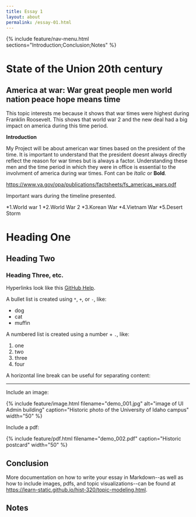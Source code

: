 ```yaml
---
title: Essay 1
layout: about
permalink: /essay-01.html
---
```


{% include feature/nav-menu.html sections="Introduction;Conclusion;Notes" %}

# State of the Union 20th century

## America at war: War great people men world nation peace hope means time

This topic interests me because it shows that war times were highest during Franklin Roosevelt. This shows that world war 2 and the new deal had a big impact on america during this time period. 

**Introduction**

My Project will be about american war times based on the president of the time. It is important to understand that the president doesnt always directly reflect the reason for war times but is always a factor. Understanding these men and the time period in which they were in office is essential to the involvment of america during war times. 
Font can be *Italic* or **Bold**.

https://www.va.gov/opa/publications/factsheets/fs_americas_wars.pdf

Important wars during the timeline presented.

*1.World war 1 *2.World War 2 *3.Korean War *4.Vietnam War *5.Desert Storm

# Heading One

## Heading Two

### Heading Three, etc.

Hyperlinks look like this [GitHub Help](https://help.github.com/).

A bullet list is created using `*`, `+`, or `-`, like:

- dog
- cat
- muffin

A numbered list is created using a number + `.`, like:

1. one
2. two
6. three
2. four

A horizontal line break can be useful for separating content:

----

Include an image:

{% include feature/image.html filename="demo_001.jpg" alt="image of UI Admin building" caption="Historic photo of the University of Idaho campus" width="50" %}

Include a pdf:

{% include feature/pdf.html filename="demo_002.pdf" caption="Historic postcard" width="50" %}

## Conclusion

More documentation on how to write your essay in Markdown--as well as how to include images, pdfs, and topic visualizations--can be found at <https://learn-static.github.io/hist-320/topic-modeling.html>.

## Notes

[^1]: Katie Kitamura, A Separation (New York: Riverhead Books, 2017), 25.
